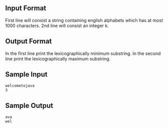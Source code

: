 
## Input Format

First line will consist a string containing english alphabets which has at most 1000 characters. 2nd line will consist an integer k.

## Output Format

In the first line print the lexicographically minimum substring. In the second line print the lexicographically maximum substring.

## Sample Input
```
welcometojava
3
```

## Sample Output
```
ava
wel
```